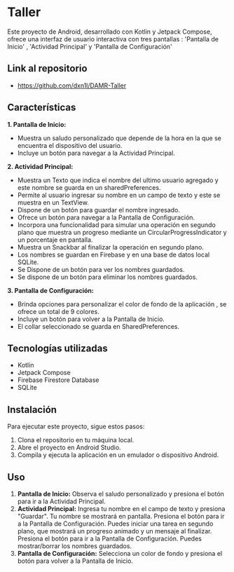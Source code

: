 # Taller

Este proyecto de Android, desarrollado con Kotlin y Jetpack Compose, ofrece una interfaz de usuario interactiva con tres pantallas : 'Pantalla de Inicio' , 'Actividad Principal' y 'Pantalla de Configuración'

## Link al repositorio

* https://github.com/dxn1l/DAMR-Taller

## Características

**1. Pantalla de Inicio:**

* Muestra un saludo personalizado que depende de la hora en la que se encuentra el dispositivo del usuario.
* Incluye un botón para navegar a la Actividad Principal.

**2. Actividad Principal:**

* Muestra un Texto que indica el nombre del ultimo usuario agregado y este nombre se guarda en un sharedPreferences.
* Permite al usuario ingresar su nombre en un campo de texto y este se muestra en un TextView.
* Dispone de un botón para guardar el nombre ingresado.
* Ofrece un botón para navegar a la Pantalla de Configuración.
* Incorpora una funcionalidad para simular una operación en segundo plano que muestra un progreso mediante un CircularProgressIndicator y un porcentaje en pantalla.
* Muestra un Snackbar al finalizar la operación en segundo plano.
* Los nombres se guardan en Firebase y en una base de datos local SQLite.
* Se Dispone de un botón para ver los nombres guardados.
* Se dispone de un botón para eliminar los nombres guardados.

**3. Pantalla de Configuración:**

* Brinda opciones para personalizar el color de fondo de la aplicación , se ofrece un total de 9 colores.
* Incluye un botón para volver a la Pantalla de Inicio.
* El collar seleccionado se guarda en SharedPreferences.

## Tecnologías utilizadas

* Kotlin
* Jetpack Compose
* Firebase Firestore Database
* SQLite


## Instalación

Para ejecutar este proyecto, sigue estos pasos:

1. Clona el repositorio en tu máquina local.
2. Abre el proyecto en Android Studio.
3. Compila y ejecuta la aplicación en un emulador o dispositivo Android.

## Uso

1. **Pantalla de Inicio:** Observa el saludo personalizado y presiona el botón para ir a la Actividad Principal.
2. **Actividad Principal:** Ingresa tu nombre en el campo de texto y presiona "Guardar". Tu nombre se mostrará en pantalla. Presiona el botón para ir a la Pantalla de Configuración. Puedes iniciar una tarea en segundo plano, que mostrará un progreso animado y un mensaje al finalizar. Presiona el botón para ir a la Pantalla de Configuración. Puedes mostrar/borrar los nombres guardados.
3. **Pantalla de Configuración:** Selecciona un color de fondo y presiona el botón para volver a la Pantalla de Inicio.